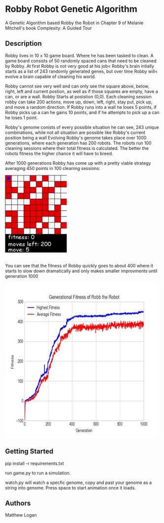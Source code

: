 # Robby Robot Genetic Algorithm

A Genetic Algorithm based Robby the Robot in Chapter 9 of Melanie Mitchell's book Complexity: A Guided Tour

## Description
Robby lives in 10 x 10 game board. Where he has been tasked to clean. 
A game board consists of 50 randomly spaced cans that need to be cleaned by Robby. At first Robby is not very good at his job<
Robby's brain intially starts as a list of 243 randomly generated genes, but over time Robby will<
evolve a brain capable of cleaning his world.
<br>

Robby cannot see very well and can only see the square above, below, right, left and current postion, as well as if those squares are empty, have a can, or are a wall.
Robby Starts at posistion (0,0). Each cleaning session robby can take 200 actions, move up, down, left, right, stay put, pick up, and move a random direction.
If Robby runs into a wall he loses 5 points, if Robby picks up a can he gains 10 points, and if he attempts to pick up a can he loses 1 point.
<br>

Robby's genome conists of every possible situation he can see, 243 unique combinations, while not all situation are possible like Robby's current position being a wall
Evolving Robby's genome takes place over 1000 generations, where each generation has 200 robots. The robots run 100 cleaning sessions where their total fitness is calculated.
The better the robots fitness the higher chance it will have to breed.<br>

After 1000 generations Robby has come up with a pretty viable strategy averaging 450 points in 100 cleaning sessions:

<img src = 'imgs/evolvedRobby.gif' alt='Evolved Robby gif' width='200' height='250' > <br> <br>

You can see that the fitness of Robby quickly goes to about 400 where it starts to slow down dramatically and only makes smaller improvments until generation 1000

<img src = 'imgs/Robby Fitness Graph.png' alt='Evolved Robby gif' width='500' height='500' > <br>

## Getting Started

pip install -r requirements.txt

run game.py to run a simulation.

watch.py will watch a specfic genome, copy and past your genome as a string into genome. Press space to start animation once it loads.

## Authors

Matthew Logan
